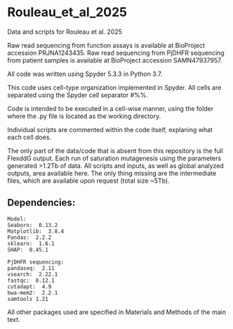 # Rouleau_et_al_2025
Data and scripts for Rouleau et al. 2025

Raw read sequencing from function assays is available at BioProject accession PRJNA1243435. Raw read sequencing from PjDHFR sequencing from patient samples is available at BioProject accession SAMN47937957.

All code was written using Spyder 5.3.3 in Python 3.7.

This code uses cell-type organization implemented in Spyder. All cells are separated using the Spyder cell separator #%%.

Code is intended to be executed in a cell-wise manner, using the folder where the .py file is located as the working directory. 

Individual scripts are commented within the code itself, explaning what each cell does. 

The only part of the data/code that is absent from this repository is the full FlexddG output. Each run of saturation mutagenesis using the parameters generated >1.2Tb of data.
All scripts and inputs, as well as global analyzed outputs, area available here. The only thing missing are the intermediate files, which are available upon request (total size ~5Tb).

## Dependencies:
```
Model:
Seaborn:  0.13.2
Matplotlib:  3.8.4
Pandas:  2.2.2
sklearn:  1.6.1
SHAP:  0.45.1

PjDHFR sequencing:
pandaseq:  2.11
vsearch:  2.22.1
fastqc:  0.12.1
cutadapt:  4.9
bwa-mem2:  2.2.1
samtools 1.21
```
All other packages used are specified in Materials and Methods of the main text. 
